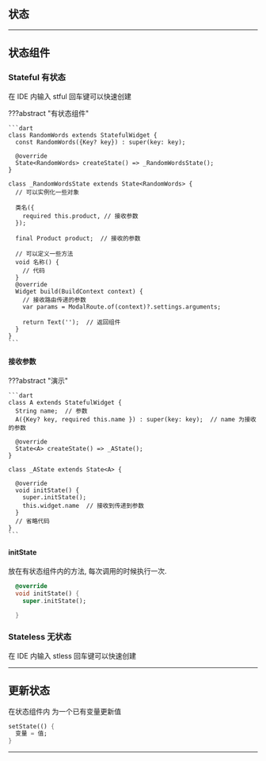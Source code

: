 ## 状态


---
## 状态组件
### Stateful 有状态
在 IDE 内输入 stful 回车键可以快速创建

???abstract "有状态组件"

    ```dart
    class RandomWords extends StatefulWidget {
      const RandomWords({Key? key}) : super(key: key);
    
      @override
      State<RandomWords> createState() => _RandomWordsState();
    }
    
    class _RandomWordsState extends State<RandomWords> {
      // 可以实例化一些对象

      类名({
        required this.product, // 接收参数
      });
    
      final Product product;  // 接收的参数

      // 可以定义一些方法
      void 名称() {
        // 代码
      }
      @override
      Widget build(BuildContext context) {
        // 接收路由传递的参数
        var params = ModalRoute.of(context)?.settings.arguments;

        return Text('');  // 返回组件
      }
    }
    ```
#### 接收参数
???abstract "演示"

    ```dart
    class A extends StatefulWidget {
      String name;  // 参数
      A({Key? key, required this.name }) : super(key: key);  // name 为接收的参数
    
      @override
      State<A> createState() => _AState();
    }
    
    class _AState extends State<A> {
    
      @override
      void initState() {
        super.initState();
        this.widget.name  // 接收到传递到参数 
      }
      // 省略代码
    }
    ```

#### initState

放在有状态组件内的方法, 每次调用的时候执行一次.

```dart
  @override
  void initState() {
    super.initState();

  }
```

### Stateless 无状态

在 IDE 内输入 stless 回车键可以快速创建


---
## 更新状态

在状态组件内 为一个已有变量更新值 

```dart
setState(() {
  变量 = 值;
}
```

---
## 